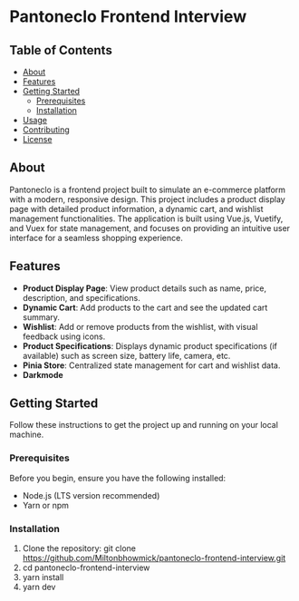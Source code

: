# Pantoneclo Frontend Interview

## Table of Contents

- [About](#about)
- [Features](#features)
- [Getting Started](#getting-started)
  - [Prerequisites](#prerequisites)
  - [Installation](#installation)
- [Usage](#usage)
- [Contributing](#contributing)
- [License](#license)

## About

Pantoneclo is a frontend project built to simulate an e-commerce platform with a modern, responsive design. This project includes a product display page with detailed product information, a dynamic cart, and wishlist management functionalities. The application is built using Vue.js, Vuetify, and Vuex for state management, and focuses on providing an intuitive user interface for a seamless shopping experience.

## Features

- **Product Display Page**: View product details such as name, price, description, and specifications.
- **Dynamic Cart**: Add products to the cart and see the updated cart summary.
- **Wishlist**: Add or remove products from the wishlist, with visual feedback using icons.
- **Product Specifications**: Displays dynamic product specifications (if available) such as screen size, battery life, camera, etc.
- **Pinia Store**: Centralized state management for cart and wishlist data.
- **Darkmode**

## Getting Started

Follow these instructions to get the project up and running on your local machine.

### Prerequisites

Before you begin, ensure you have the following installed:

- Node.js (LTS version recommended)
- Yarn or npm

### Installation

1. Clone the repository:
   git clone https://github.com/Miltonbhowmick/pantoneclo-frontend-interview.git
2. cd pantoneclo-frontend-interview
3. yarn install
4. yarn dev
